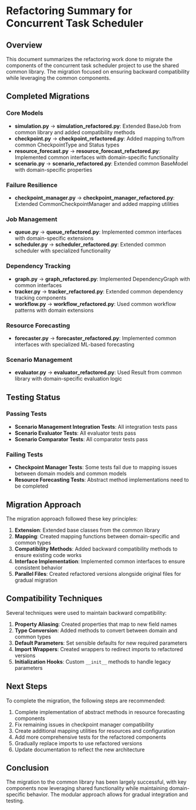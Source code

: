 # Refactoring Summary for Concurrent Task Scheduler

## Overview

This document summarizes the refactoring work done to migrate the components of the concurrent task scheduler project to use the shared common library. The migration focused on ensuring backward compatibility while leveraging the common components.

## Completed Migrations

### Core Models
- **simulation.py** → **simulation_refactored.py**: Extended BaseJob from common library and added compatibility methods
- **checkpoint.py** → **checkpoint_refactored.py**: Added mapping to/from common CheckpointType and Status types
- **resource_forecast.py** → **resource_forecast_refactored.py**: Implemented common interfaces with domain-specific functionality
- **scenario.py** → **scenario_refactored.py**: Extended common BaseModel with domain-specific properties

### Failure Resilience
- **checkpoint_manager.py** → **checkpoint_manager_refactored.py**: Extended CommonCheckpointManager and added mapping utilities

### Job Management
- **queue.py** → **queue_refactored.py**: Implemented common interfaces with domain-specific extensions
- **scheduler.py** → **scheduler_refactored.py**: Extended common scheduler with specialized functionality

### Dependency Tracking
- **graph.py** → **graph_refactored.py**: Implemented DependencyGraph with common interfaces
- **tracker.py** → **tracker_refactored.py**: Extended common dependency tracking components
- **workflow.py** → **workflow_refactored.py**: Used common workflow patterns with domain extensions

### Resource Forecasting
- **forecaster.py** → **forecaster_refactored.py**: Implemented common interfaces with specialized ML-based forecasting

### Scenario Management
- **evaluator.py** → **evaluator_refactored.py**: Used Result from common library with domain-specific evaluation logic

## Testing Status

### Passing Tests
- **Scenario Management Integration Tests**: All integration tests pass
- **Scenario Evaluator Tests**: All evaluator tests pass
- **Scenario Comparator Tests**: All comparator tests pass

### Failing Tests
- **Checkpoint Manager Tests**: Some tests fail due to mapping issues between domain models and common models
- **Resource Forecasting Tests**: Abstract method implementations need to be completed

## Migration Approach

The migration approach followed these key principles:

1. **Extension**: Extended base classes from the common library
2. **Mapping**: Created mapping functions between domain-specific and common types
3. **Compatibility Methods**: Added backward compatibility methods to ensure existing code works
4. **Interface Implementation**: Implemented common interfaces to ensure consistent behavior
5. **Parallel Files**: Created refactored versions alongside original files for gradual migration

## Compatibility Techniques

Several techniques were used to maintain backward compatibility:

1. **Property Aliasing**: Created properties that map to new field names
2. **Type Conversion**: Added methods to convert between domain and common types
3. **Default Parameters**: Set sensible defaults for new required parameters
4. **Import Wrappers**: Created wrappers to redirect imports to refactored versions
5. **Initialization Hooks**: Custom `__init__` methods to handle legacy parameters

## Next Steps

To complete the migration, the following steps are recommended:

1. Complete implementation of abstract methods in resource forecasting components
2. Fix remaining issues in checkpoint manager compatibility
3. Create additional mapping utilities for resources and configuration
4. Add more comprehensive tests for the refactored components
5. Gradually replace imports to use refactored versions
6. Update documentation to reflect the new architecture

## Conclusion

The migration to the common library has been largely successful, with key components now leveraging shared functionality while maintaining domain-specific behavior. The modular approach allows for gradual integration and testing.